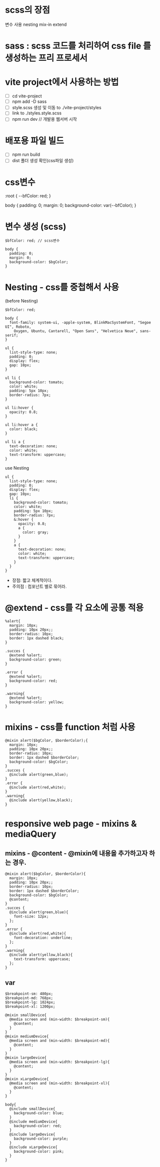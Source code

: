 # scss의 장점

변수 사용
nesting
mix-in
extend

# sass : scss 코드를 처리하여 css file 를 생성하는 프리 프로세서

# vite project에서 사용하는 방법

- [ ] cd vite-project
- [ ] npm add -D sass
- [ ] style.scss 생성 및 이동 to ./vite-project/styles
- [ ] link to ./styles.style.scss
- [ ] npm run dev // 개발용 웹서버 시작

# 배포용 파일 빌드

- [ ] npm run build
- [ ] dist 폴더 생성 확인(css파일 생성)

# css변수

:root {
--bfColor: red;
}

body {
padding: 0;
margin: 0;
background-color: var(--bfColor);
}

# 변수 생성 (scss)

```
$bfColor: red; // scss변수

body {
  padding: 0;
  margin: 0;
  background-color: $bgColor;
}
```

# Nesting - css를 중첩해서 사용

(before Nesting)

```
$bfColor: red;

body {
  font-family: system-ui, -apple-system, BlinkMacSystemFont, "Segoe UI", Roboto,
    Oxygen, Ubuntu, Cantarell, "Open Sans", "Helvetica Neue", sans-serif;
}

ul {
  list-style-type: none;
  padding: 0;
  display: flex;
  gap: 10px;
}

ul li {
  background-color: tomato;
  color: white;
  padding: 5px 10px;
  border-radius: 7px;
}

ul li:hover {
  opacity: 0.8;
}

ul li:hover a {
  color: black;
}

ul li a {
  text-decoration: none;
  color: white;
  text-transform: uppercase;
}
```

use Nesting

```
ul {
  list-style-type: none;
  padding: 0;
  display: flex;
  gap: 10px;
  li {
    background-color: tomato;
    color: white;
    padding: 5px 10px;
    border-radius: 7px;
    &:hover {
      opacity: 0.8;
      a {
        color: gray;
      }
    }
    a {
      text-decoration: none;
      color: white;
      text-transform: uppercase;
    }
  }
}
```

- 장점: 짧고 체계적이다.
- 주의점 : 컴포넌트 별로 묶어라.

# @extend - css를 각 요소에 공통 적용

```{style.scss}
%alert{
  margin: 10px;
  padding: 10px 20px;;
  border-radius: 10px;
  border: 1px dashed black;
}

.succes {
  @extend %alert;
  background-color: green;
}

.error {
  @extend %alert;
  background-color: red;
}

.warning{
  @extend %alert;
  background-color: yellow;
}
```

# mixins - css를 function 처럼 사용
```
@mixin alert($bgColor, $borderColor);{
  margin: 10px;
  padding: 10px 20px;;
  border-radius: 10px;
  border: 1px dashed $borderColor;
  background-color: $bgColor;
}
.succes {
  @include alert(green,blue);  
}
.error {
  @include alert(red,white);
}
.warning{
  @include alert(yellow,black);
}
```

# responsive web page - mixins & mediaQuery

## mixins - @content - @mixin에 내용을 추가하고자 하는 경우.
```
@mixin alert($bgColor, $borderColor){
  margin: 10px;
  padding: 10px 20px;;
  border-radius: 10px;
  border: 1px dashed $borderColor;
  background-color: $bgColor;
  @content;
}
.succes {
  @include alert(green,blue){
    font-size: 12px;
  };  
}
.error {
  @include alert(red,white){
    font-decoration: underline;
  };
}
.warning{
  @include alert(yellow,black){
    text-transform: uppercase;
  };
}
```

## var
```
$breakpoint-sm: 480px;
$breakpoint-md: 768px;
$breakpoint-lg: 1024px;
$breakpoint-xl: 1200px;

@mixin smallDevice{
  @media screen and (min-width: $breakpoint-sm){
    @content;
  }
}
@mixin mediumDevice{
  @media screen and (min-width: $breakpoint-md){
    @content;
  }
}
@mixin largeDevice{
  @media screen and (min-width: $breakpoint-lg){
    @content;
  }
}
@mixin xLargeDevice{
  @media screen and (min-width: $breakpoint-xl){
    @content;
  }
}

body{
  @include smallDevice{
    background-color: blue;
  }
  @include mediumDevice{
    background-color: red;
  }
  @include largeDevice{
    background-color: purple;
  }
  @include xLargeDevice{
    background-color: pink;
  }
}
```